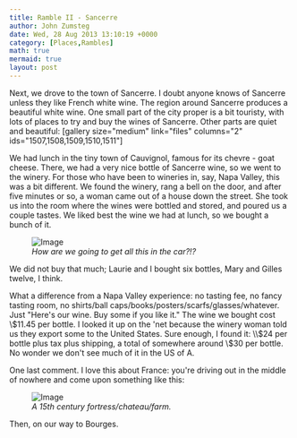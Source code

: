 ```yaml
---
title: Ramble II - Sancerre
author: John Zumsteg
date: Wed, 28 Aug 2013 13:10:19 +0000
category: [Places,Rambles]
math: true
mermaid: true
layout: post
---
```

Next, we drove to the town of Sancerre. I doubt anyone knows of Sancerre unless they like French white wine. The region around Sancerre produces a beautiful white wine. One small part of the city proper is a bit touristy, with lots of places to try and buy the wines of Sancerre. Other parts are quiet and beautiful:
[gallery size="medium" link="files" columns="2" ids="1507,1508,1509,1510,1511"]

We had lunch in the tiny town of Cauvignol, famous for its chevre - goat cheese. There, we had a very nice bottle of Sancerre wine, so we went to the winery. For those who have been to wineries in, say, Napa Valley, this was a bit different. We found the winery, rang a bell on the door, and after five minutes or so, a woman came out of a house down the street. She took us into the room where the wines were bottled and stored, and poured us a couple tastes. We liked best the wine we had at lunch, so we bought a bunch of it.

<figure class = "landscape">
	<img src="{{"/assets/images/2013/08/DSC03889.jpg" | prepend: site.baseurl | prepend: site.url }}" alt="Image" />
	<figcaption><em>How are we going to get all this in the car?!?</em></figcaption>
</figure>


We did not buy that much; Laurie and I bought six bottles, Mary and Gilles twelve, I think.

What a difference from a Napa Valley experience: no tasting fee, no fancy tasting room, no shirts/ball caps/books/posters/scarfs/glasses/whatever. Just "Here's our wine. Buy some if you like it." The wine we bought cost \\$11.45 per bottle. I looked it up on the 'net because the winery woman told us they export some to the United States. Sure enough, I found it: \\$24 per bottle plus tax plus shipping, a total of somewhere around \\$30 per bottle. No wonder we don't see much of it in the US of A.

One last comment. I love this about France: you're driving out in the middle of nowhere and come upon something like this:

<figure class = "landscape">
	<img src="{{"/assets/images/2013/08/MG_0153.jpg" | prepend: site.baseurl | prepend: site.url }}" alt="Image" />
	<figcaption><em>A 15th century fortress/chateau/farm.</em></figcaption>
</figure>


Then, on our way to Bourges.
